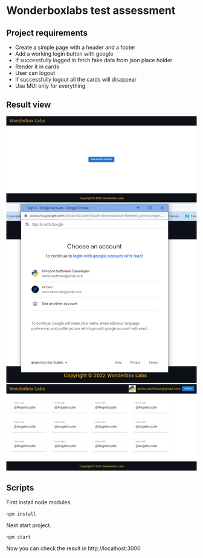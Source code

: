 # Wonderboxlabs test assessment

## Project requirements

- Create a simple page with a header and a footer
- Add a working login button with google
- If successfully logged in fetch fake data from json place holder
- Render it in cards
- User can logout
- If successfully logout all the cards will disappear
- Use MUI only for everything

## Result view

![GUI screenshot1](./images/Screenshot_1.png)
![GUI screenshot2](./images/Screenshot_2.png)
![GUI screenshot3](./images/Screenshot_3.png)

## Scripts

First install node modules.

```
npm install
```

Next start project.

```
npm start
```

Now you can check the result in http://localhost:3000
